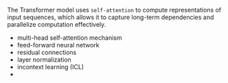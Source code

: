 The Transformer model uses `self-attention` to compute representations of input sequences, which allows it to capture long-term dependencies and parallelize computation effectively.
* multi-head self-attention mechanism
* feed-forward neural network
* residual connections
* layer normalization
* incontext learning (ICL)
* 
